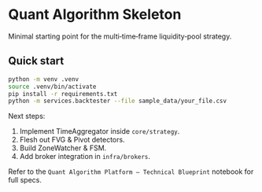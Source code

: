 # Quant Algorithm Skeleton

Minimal starting point for the multi‑time‑frame liquidity‑pool strategy.

## Quick start

```bash
python -m venv .venv
source .venv/bin/activate
pip install -r requirements.txt
python -m services.backtester --file sample_data/your_file.csv
```

Next steps:

1. Implement TimeAggregator inside `core/strategy`.
2. Flesh out FVG & Pivot detectors.
3. Build ZoneWatcher & FSM.
4. Add broker integration in `infra/brokers`.

Refer to the `Quant Algorithm Platform – Technical Blueprint` notebook for full specs.
